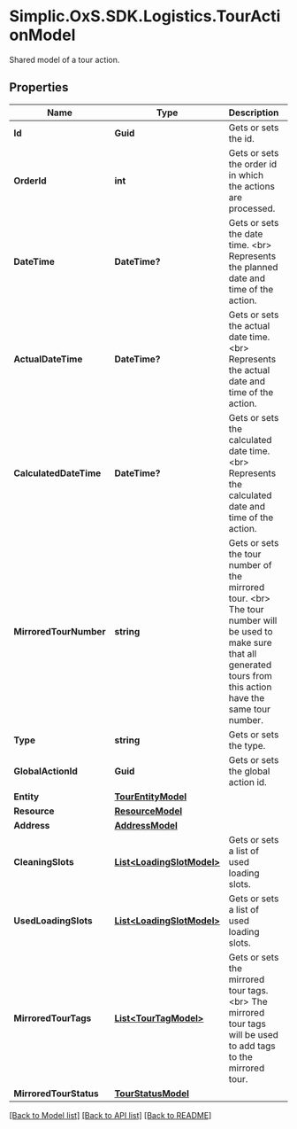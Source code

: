 # Simplic.OxS.SDK.Logistics.TourActionModel
Shared model of a tour action.

## Properties

Name | Type | Description | Notes
------------ | ------------- | ------------- | -------------
**Id** | **Guid** | Gets or sets the id. | [optional] 
**OrderId** | **int** | Gets or sets the order id in which the actions are processed. | [optional] 
**DateTime** | **DateTime?** | Gets or sets the date time.  &lt;br&gt;  Represents the planned date and time of the action.   | [optional] 
**ActualDateTime** | **DateTime?** | Gets or sets the actual date time.  &lt;br&gt;  Represents the actual date and time of the action.   | [optional] 
**CalculatedDateTime** | **DateTime?** | Gets or sets the calculated date time.  &lt;br&gt;  Represents the calculated date and time of the action.   | [optional] 
**MirroredTourNumber** | **string** | Gets or sets the tour number of the mirrored tour.  &lt;br&gt;  The tour number will be used to make sure that all generated tours from this action have the same   tour number.   | [optional] 
**Type** | **string** | Gets or sets the type. | [optional] 
**GlobalActionId** | **Guid** | Gets or sets the global action id. | [optional] 
**Entity** | [**TourEntityModel**](TourEntityModel.md) |  | [optional] 
**Resource** | [**ResourceModel**](ResourceModel.md) |  | [optional] 
**Address** | [**AddressModel**](AddressModel.md) |  | [optional] 
**CleaningSlots** | [**List&lt;LoadingSlotModel&gt;**](LoadingSlotModel.md) | Gets or sets a list of used loading slots. | [optional] 
**UsedLoadingSlots** | [**List&lt;LoadingSlotModel&gt;**](LoadingSlotModel.md) | Gets or sets a list of used loading slots. | [optional] 
**MirroredTourTags** | [**List&lt;TourTagModel&gt;**](TourTagModel.md) | Gets or sets the mirrored tour tags.   &lt;br&gt;  The mirrored tour tags will be used to add tags to the mirrored tour.   | [optional] 
**MirroredTourStatus** | [**TourStatusModel**](TourStatusModel.md) |  | [optional] 

[[Back to Model list]](../README.md#documentation-for-models) [[Back to API list]](../README.md#documentation-for-api-endpoints) [[Back to README]](../README.md)

